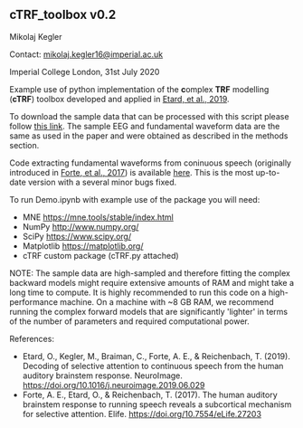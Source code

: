 ## cTRF_toolbox v0.2

Mikolaj Kegler

Contact: mikolaj.kegler16@imperial.ac.uk

Imperial College London, 31st July 2020

Example use of python implementation of the **c**omplex **TRF** modelling (**cTRF**) toolbox developed and applied in [Etard, et al., 2019](https://doi.org/10.1016/j.neuroimage.2019.06.029).

To download the sample data that can be processed with this script please follow [this link](https://imperialcollegelondon.box.com/s/k3vt564g56tulf6aty55yeqlqvazvgfl). The sample EEG and fundamental waveform data are the same as used in the paper and were obtained as described in the methods section.

Code extracting fundamental waveforms from coninuous speech (originally introduced in [Forte, et al., 2017](https://doi.org/10.7554/eLife.27203)) is available [here](https://github.com/MKegler/fundamental_waveforms_extraction). This is the most up-to-date version with a several minor bugs fixed.

To run Demo.ipynb with example use of the package you will need:
- MNE https://mne.tools/stable/index.html
- NumPy http://www.numpy.org/
- SciPy https://www.scipy.org/
- Matplotlib https://matplotlib.org/
- cTRF custom package (cTRF.py attached)

NOTE: The sample data are high-sampled and therefore fitting the complex backward models might require extensive amounts of RAM and might take a long time to compute. It is highly recommended to run this code on a high-performance machine. On a machine with ~8 GB RAM, we recommend running the complex forward models that are significantly 'lighter' in terms of the number of parameters and required computational power.

References:
- Etard, O., Kegler, M., Braiman, C., Forte, A. E., & Reichenbach, T. (2019). Decoding of selective attention to continuous speech from the human auditory brainstem response. NeuroImage. https://doi.org/10.1016/j.neuroimage.2019.06.029
- Forte, A. E., Etard, O., & Reichenbach, T. (2017). The human auditory brainstem response to running speech reveals a subcortical mechanism for selective attention. Elife. https://doi.org/10.7554/eLife.27203


